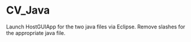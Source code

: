 # CV_Java
Launch HostGUIApp for the two java files via Eclipse.
Remove slashes for the appropriate java file.

